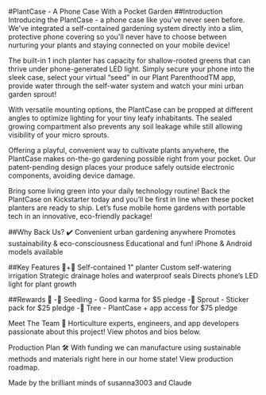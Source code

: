 #PlantCase - A Phone Case With a Pocket Garden
##Introduction
Introducing the PlantCase - a phone case like you've never seen before. We've integrated a self-contained gardening system directly into a slim, protective phone covering so you'll never have to choose between nurturing your plants and staying connected on your mobile device!

The built-in 1 inch planter has capacity for shallow-rooted greens that can thrive under phone-generated LED light. Simply secure your phone into the sleek case, select your virtual “seed” in our Plant ParenthoodTM app, provide water through the self-water system and watch your mini urban garden sprout!

With versatile mounting options, the PlantCase can be propped at different angles to optimize lighting for your tiny leafy inhabitants. The sealed growing compartment also prevents any soil leakage while still allowing visibility of your micro sprouts.

Offering a playful, convenient way to cultivate plants anywhere, the PlantCase makes on-the-go gardening possible right from your pocket. Our patent-pending design places your produce safely outside electronic components, avoiding device damage.

Bring some living green into your daily technology routine! Back the PlantCase on Kickstarter today and you’ll be first in line when these pocket planters are ready to ship. Let’s fuse mobile home gardens with portable tech in an innovative, eco-friendly package!

##Why Back Us? ✔️
Convenient urban gardening anywhere
Promotes sustainability & eco-consciousness
Educational and fun!
iPhone & Android models available

##Key Features 📱+🌱
Self-contained 1" planter
Custom self-watering irrigation
Strategic drainage holes and waterproof seals
Directs phone’s LED light for plant growth

##Rewards 🎁
-🌿 Seedling - Good karma for $5 pledge
-🌱 Sprout - Sticker pack for $25 pledge
-🌳 Tree - PlantCase + app access for $75 pledge

Meet The Team 👋
Horticulture experts, engineers, and app developers passionate about this project! View photos and bios below.

Production Plan 🛠
With funding we can manufacture using sustainable methods and materials right here in our home state! View production roadmap.

Made by the brilliant minds of susanna3003 and Claude
